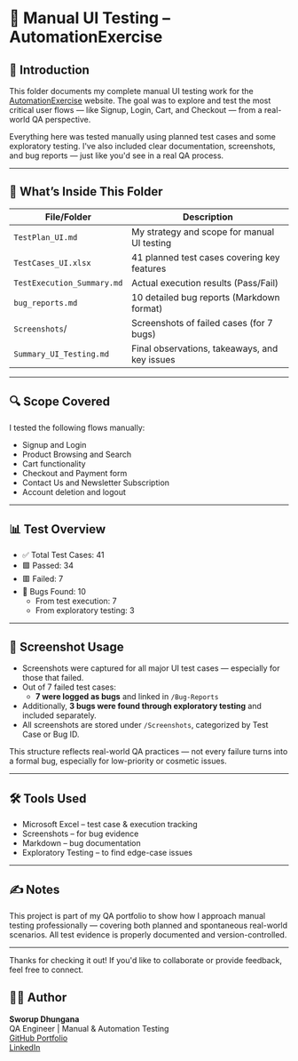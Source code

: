 # 🧪 Manual UI Testing – AutomationExercise

## 👋 Introduction
This folder documents my complete manual UI testing work for the [AutomationExercise](https://automationexercise.com) website. The goal was to explore and test the most critical user flows — like Signup, Login, Cart, and Checkout — from a real-world QA perspective.

Everything here was tested manually using planned test cases and some exploratory testing. I've also included clear documentation, screenshots, and bug reports — just like you'd see in a real QA process.

---

## 📁 What’s Inside This Folder

| File/Folder                   | Description |
|-------------------------------|-------------|
| `TestPlan_UI.md`              | My strategy and scope for manual UI testing |
| `TestCases_UI.xlsx`           | 41 planned test cases covering key features |
| `TestExecution_Summary.md`    | Actual execution results (Pass/Fail) |
| `bug_reports.md`               | 10 detailed bug reports (Markdown format) |
| `Screenshots`/                 | Screenshots of failed cases (for 7 bugs) |
| `Summary_UI_Testing.md`       | Final observations, takeaways, and key issues |

---

## 🔍 Scope Covered
I tested the following flows manually:
- Signup and Login
- Product Browsing and Search
- Cart functionality
- Checkout and Payment form
- Contact Us and Newsletter Subscription
- Account deletion and logout

---

## 📊 Test Overview

- ✅ Total Test Cases: 41
- 🟩 Passed: 34
- 🟥 Failed: 7
- 🐞 Bugs Found: 10  
   - From test execution: 7  
   - From exploratory testing: 3

---
## 📎 Screenshot Usage

- Screenshots were captured for all major UI test cases — especially for those that failed.
- Out of 7 failed test cases:
  - **7 were logged as bugs** and linked in `/Bug-Reports`
- Additionally, **3 bugs were found through exploratory testing** and included separately.
- All screenshots are stored under `/Screenshots`, categorized by Test Case or Bug ID.

This structure reflects real-world QA practices — not every failure turns into a formal bug, especially for low-priority or cosmetic issues.

---

## 🛠️ Tools Used
- Microsoft Excel – test case & execution tracking
- Screenshots – for bug evidence
- Markdown – bug documentation
- Exploratory Testing – to find edge-case issues

---

## ✍️ Notes
This project is part of my QA portfolio to show how I approach manual testing professionally — covering both planned and spontaneous real-world scenarios. All test evidence is properly documented and version-controlled.

---

Thanks for checking it out! If you'd like to collaborate or provide feedback, feel free to connect.

## 👨‍💻 Author

**Sworup Dhungana**  
QA Engineer | Manual & Automation Testing  
[GitHub Portfolio](https://github.com/sworup-D)  
[LinkedIn](https://www.linkedin.com/in/sworup-dhungana-943075317)  

